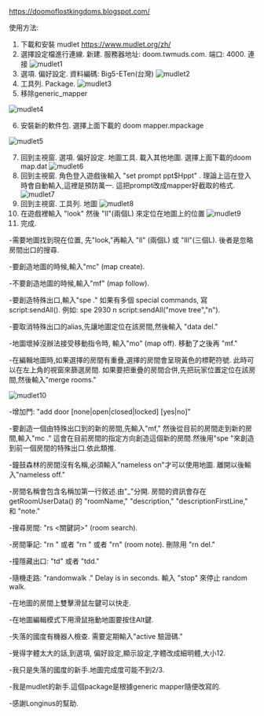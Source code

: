 https://doomoflostkingdoms.blogspot.com/

使用方法:
1. 下載和安裝 mudlet https://www.mudlet.org/zh/
2. 選擇設定檔進行連線. 新建. 服務器地址: doom.twmuds.com. 端口: 4000. 連接
![mudlet1](https://github.com/user-attachments/assets/46ffbe95-b37c-46a4-a83a-13231bb70bc9)
3. 選項. 偏好設定. 資料編碼: Big5-ETen(台灣)
![mudlet2](https://github.com/user-attachments/assets/f93f14f2-270c-4001-ae9f-962358c681bf)
4. 工具列. Package.
![mudlet3](https://github.com/user-attachments/assets/89998853-b1ef-4b34-a6fc-c16b88716cff)
5. 移除generic_mapper

![mudlet4](https://github.com/user-attachments/assets/32b7aa45-525a-45d8-b09a-243c33818d65)

6. 安裝新的軟件包. 選擇上面下載的 doom mapper.mpackage

![mudlet5](https://github.com/user-attachments/assets/59454ba4-a6fc-46a4-8a75-4946ec0fb8dc)

7. 回到主視窗. 選項. 偏好設定. 地圖工具. 載入其他地圖. 選擇上面下載的doom map.dat
![mudlet6](https://github.com/user-attachments/assets/b190d63b-5677-4e1b-864d-5d36f89eb42a)
8. 回到主視窗. 角色登入遊戲後輸入 "set prompt ppt$Hppt" . 理論上這在登入時會自動輸入,這裡是預防萬一. 這把prompt改成mapper好截取的格式.
![mudlet7](https://github.com/user-attachments/assets/781f5373-0195-4f82-ad0d-c2bd4de6cb3b)
9. 回到主視窗. 工具列. 地圖
![mudlet8](https://github.com/user-attachments/assets/26ba2f38-de2a-4b18-8304-87490d8dc959)
10. 在遊戲裡輸入 "look" 然後 "ll"(兩個L) 來定位在地圖上的位置
![mudlet9](https://github.com/user-attachments/assets/b00b4721-5ef7-44f9-b891-cb311c1a5932)
11. 完成.

-需要地圖找到現在位置, 先"look,"再輸入 "ll" (兩個L) 或 "lll"(三個L). 後者是忽略房間出口的搜尋.

-要創造地圖的時候,輸入"mc" (map create).

-不要創造地圖的時候,輸入"mf" (map follow).

-要創造特殊出口,輸入"spe <room id> <alias> <special command>." 如果有多個 special commands, 寫 script:sendAll(<speciall commands separated by commas>). 例如: spe 2930 n script:sendAll("move tree","n").

-要取消特殊出口的alias,先讓地圖定位在該房間,然後輸入 "data del."

-地圖壞掉沒辦法接受移動指令時, 輸入"mo" (map off). 移動了之後再 "mf."

-在編輯地圖時,如果選擇的房間有重疊,選擇的房間會呈現黃色的標靶符號. 此時可以在左上角的視窗來篩選房間. 如果要把重疊的房間合併,先把玩家位置定位在該房間,然後輸入"merge rooms."

![mudlet10](https://github.com/user-attachments/assets/5d0b9b3a-5f27-4d30-a696-131b1b40c076)

-增加門: "add door <direction> [none|open|closed|locked] [yes|no]"

-要創造一個由特殊出口到的新的房間,先輸入"mf," 然後從目前的房間走到新的房間,輸入"mc <direction>." 這會在目前房間的指定方向創造這個新的房間.然後用"spe <alias> <special command>"來創造到前一個房間的特殊出口.依此類推.

-鐘鼓森林的房間沒有名稱,必須輸入"nameless on"才可以使用地圖. 離開以後輸入"nameless off."

-房間名稱會包含名稱加第一行敘述.由"_"分開. 房間的資訊會存在getRoomUserData() 的 "roomName," "description," "descriptionFirstLine," 和 "note."

-搜尋房間: "rs <關鍵詞>" (room search).

-房間筆記: "rn <room id> <note>" 或者 "rn <note>" 或者 "rn" (room note). 刪除用 "rn del."

-撞隱藏出口: "td" 或者 "tdd."

-隨機走路: "randomwalk <delay> <stopping prompt>." Delay is in seconds. 輸入 "stop" 來停止 random walk.

-在地圖的房間上雙擊滑鼠左鍵可以快走.

-在地圖編輯模式下用滑鼠拖動地圖要按住Alt鍵.

-失落的國度有機器人檢查. 需要定期輸入"active 驗證碼."

-覺得字體太大的話,到選項, 偏好設定,顯示設定,字體改成細明體,大小12.

-我只是失落的國度的新手.地圖完成度可能不到2/3.

-我是mudlet的新手.這個package是根據generic mapper隨便改寫的.

-感謝Longinus的幫助.
